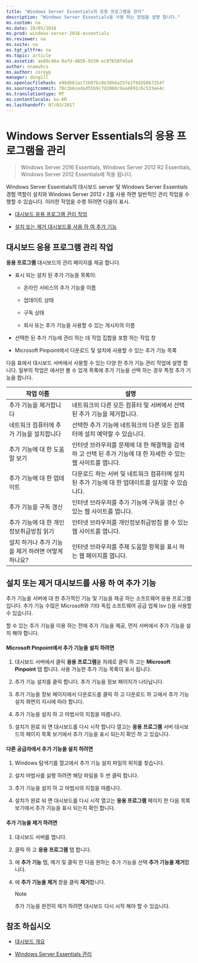 ```yaml
---
title: "Windows Server Essentials의 응용 프로그램을 관리"
description: "Windows Server Essentials을 사용 하는 방법을 설명 합니다."
ms.custom: na
ms.date: 10/03/2016
ms.prod: windows-server-2016-essentials
ms.reviewer: na
ms.suite: na
ms.tgt_pltfrm: na
ms.topic: article
ms.assetid: ae89c46a-0afd-4858-9150-ec97650f45a4
author: nnamuhcs
ms.author: coreyp
manager: dongill
ms.openlocfilehash: e98d661ac71697bc0e38b6a25fe2f9d2b0b7254f
ms.sourcegitcommit: 70c1b6cedad55b9c7d2068c9aa4891c6c533ee4c
ms.translationtype: MT
ms.contentlocale: ko-KR
ms.lasthandoff: 07/03/2017
---
```

# <a name="manage-applications-in-windows-server-essentials"></a>Windows Server Essentials의 응용 프로그램을 관리

>Windows Server 2016 Essentials, Windows Server 2012 R2 Essentials, Windows Server 2012 Essentials에 적용 됩니다.
 
 Windows Server Essentials의 대시보드 server 및 Windows Server Essentials 경험 역할이 설치와 Windows Server 2012 r 2를 사용 하면 일반적인 관리 작업을 수행할 수 있습니다. 이러한 작업을 수행 하려면 다음이 표시.  
  
-   [대시보드 응용 프로그램 관리 작업](Manage-Applications-in-Windows-Server-Essentials.md#BKMK_1)  
  
-   [설치 또는 제거 대시보드를 사용 하 여 추가 기능](Manage-Applications-in-Windows-Server-Essentials.md#BKMK_2)  
  
##  <a name="BKMK_1"></a>대시보드 응용 프로그램 관리 작업  
 **응용 프로그램** 대시보드의 관리 페이지를 제공 합니다.  
  
-   표시 되는 설치 된 추가 기능을 목록이:  
  
    -   온라인 서비스의 추가 기능을 이름  
  
    -   업데이트 상태  
  
    -   구독 상태  
  
    -   회사 또는 추가 기능을 사용할 수 있는 게시자의 이름  
  
-   선택한 된 추가 기능에 관리 하는 데 작업 집합을 포함 하는 작업 창  
  
-   Microsoft Pinpoint에서 다운로드 및 설치에 사용할 수 있는 추가 기능 목록  
  
 다음 표에서 대시보드 서버에서 사용할 수 있는 다양 한 추가 기능 관리 작업에 설명 합니다. 일부의 작업은 에서만 볼 수 있게 목록에 추가 기능을 선택 하는 경우 특정 추가 기능을 합니다.  
  
|작업 이름|설명|  
|---------------|-----------------|  
|추가 기능을 제거합니다|네트워크의 다른 모든 컴퓨터 및 서버에서 선택 된 추가 기능을 제거합니다.|  
|네트워크 컴퓨터에 추가 기능을 설치합니다|선택한 추가 기능에 네트워크의 다른 모든 컴퓨터에 설치 예약할 수 있습니다.|  
|추가 기능에 대 한 도움말 보기|인터넷 브라우저를 문제에 대 한 해결책을 검색 하 고 선택 된 추가 기능에 대 한 자세한 수 있는 웹 사이트를 엽니다.|  
|추가 기능에 대 한 업데이트|다운로드 하는 서버 및 네트워크 컴퓨터에 설치 된 추가 기능에 대 한 업데이트를 설치할 수 있습니다.|  
|추가 기능을 구독 갱신|인터넷 브라우저를 추가 기능에 구독을 갱신 수 있는 웹 사이트를 엽니다.|  
|추가 기능에 대 한 개인정보취급방침 읽기|인터넷 브라우저를 개인정보취급방침 볼 수 있는 웹 사이트를 엽니다.|  
|설치 하거나 추가 기능을 제거 하려면 어떻게 하나요?|인터넷 브라우저를 주제 도움말 항목을 표시 하는 웹 페이지를 엽니다.|  
  
##  <a name="BKMK_2"></a>설치 또는 제거 대시보드를 사용 하 여 추가 기능  
 추가 기능을 서버에 대 한 추가적인 기능 및 기능을 제공 하는 소프트웨어 응용 프로그램입니다. 추가 기능 수많은 Microsoft와 기타 독립 소프트웨어 공급 업체 Isv ()을 사용할 수 있습니다.  
  
 할 수 있는 추가 기능을 이용 하는 전에 추가 기능을 제공, 먼저 서버에서 추가 기능을 설치 해야 합니다.  
  
#### <a name="to-install-an-add-in-from-microsoft-pinpoint"></a>Microsoft Pinpoint에서 추가 기능을 설치 하려면  
  
1.  대시보드 서버에서 클릭 **응용 프로그램**을 차례로 클릭 하 고는 **Microsoft Pinpoint** 탭 합니다.  사용 가능한 추가 기능 목록이 표시 됩니다.  
  
2.  추가 기능 설치를 클릭 합니다. 추가 기능을 정보 페이지가 나타납니다.  
  
3.  추가 기능을 정보 페이지에서 다운로드를 클릭 하 고 다운로드 하 고에서 추가 기능 설치 화면의 지시에 따라 합니다.  
  
4.  추가 기능을 설치 하 고 마법사의 지침을 따릅니다.  
  
5.  설치가 완료 되 면 대시보드를 다시 시작 합니다 열고는 **응용 프로그램** 서버 대시보드의 페이지 목록 보기에서 추가 기능을 표시 되는지 확인 하 고 있습니다.  
  
#### <a name="to-install-an-add-in-from-another-provider"></a>다른 공급자에서 추가 기능을 설치 하려면  
  
1.  Windows 탐색기를 열고에서 추가 기능 설치 파일의 위치를 찾습니다.  
  
2.  설치 마법사를 실행 하려면 해당 파일을 두 번 클릭 합니다.  
  
3.  추가 기능을 설치 하 고 마법사의 지침을 따릅니다.  
  
4.  설치가 완료 되 면 대시보드를 다시 시작 열고는 **응용 프로그램** 페이지 한 다음 목록 보기에서 추가 기능을 표시 되는지 확인 합니다.  
  
#### <a name="to-remove-an-add-in"></a>추가 기능을 제거 하려면  
  
1.  대시보드 서버를 엽니다.  
  
2.  클릭 하 고 **응용 프로그램** 탭 합니다.  
  
3.  에 **추가 기능** 탭, 제거 및 클릭 한 다음 원하는 추가 기능을 선택 **추가 기능을 제거**합니다.  
  
4.  에 **추가 기능을 제거** 창을 클릭 **제거**합니다.  
  
    > [!NOTE]
    >  추가 기능을 완전히 제거 하려면 대시보드 다시 시작 해야 할 수 있습니다.  
  
## <a name="see-also"></a>참조 하십시오  
  
-   [대시보드 개요](Overview-of-the-Dashboard-in-Windows-Server-Essentials.md)  
  
-   [Windows Server Essentials 관리](Manage-Windows-Server-Essentials.md)
